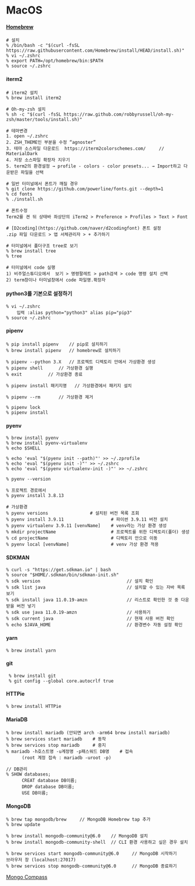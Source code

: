# MacOS

#### [Homebrew](https://brew.sh/)

    # 설치 
    % /bin/bash -c "$(curl -fsSL https://raw.githubusercontent.com/Homebrew/install/HEAD/install.sh)"
    % vi ~/.zshrc
    % export PATH=/opt/homebrew/bin:$PATH
    % source ~/.zshrc
    
#### iterm2

	# iterm2 설치
	% brew install iterm2
    
    # Oh-my-zsh 설치
    % sh -c "$(curl -fsSL https://raw.github.com/robbyrussell/oh-my-zsh/master/tools/install.sh)"
	
	# 테마변경
	1. open ~/.zshrc 
	2. ZSH_THEME인 부분을 수정 “agnoster”
	3. 테마 소스파일 다운로드  https://iterm2colorschemes.com/     // MaterialDark
	4. 저장 소스파일 확장자 지우기 
	5. term2의 환경설정 → profile - colors - color presets... → Import하고 다운받은 파일을 선택

	# 일반 터미널에서 폰트가 깨질 경우 
 	% git clone https://github.com/powerline/fonts.git --depth=1﻿
  	% cd fonts
	% ./install.sh
 
	# 폰트수정
	Term2를 켠 뒤 상태바 좌상단의 iTerm2 > Preference > Profiles > Text > Font

	# [D2coding](https://github.com/naver/d2codingfont) 폰트 설정 
 	.zip 파일 다운로드 > 앱 서체관리자 > + 추가하기

	# 터미널에서 폴더구조 tree로 보기
	% brew install tree
   	% tree 

	# 터미널에서 code 실행
	1) 비주얼스튜디오에서  보기 > 명령팔레트 > path검색 > code 명령 설치 선택
	2) term창이나 터미널창에서 code 파일명.확장자

#### python3를 기본으로 설정하기

	% vi ~/.zshrc
 		입력 :alias python="python3" alias pip="pip3"
   	% source ~/.zshrc

#### pipenv

 	% pip install pipenv	// pip로 설치하기
	% brew install pipenv	// homebrew로 설치하기
  
	% pipenv --python 3.X	// 프로젝트 디렉토리 안에서 가상환경 생성
 	% pipenv shell		// 가상환경 실행
  	% exit			// 가상환경 종료
   
	% pipenv install 패키지명	// 가상환경에서 패키지 설치

  	% pipenv --rm		// 가상환경 제거

	% pipenv lock		
   	% pipenv install  

#### pyenv

    % brew install pyenv
    % brew install pyenv-virtualenv
    % echo $SHELL

    % echo 'eval "$(pyenv init --path)"' >> ~/.zprofile  
    % echo 'eval "$(pyenv init -)"' >> ~/.zshrc  
    % echo 'eval "$(pyenv virtualenv-init -)"' >> ~/.zshrc  

    % pyenv --version

    % 프로젝트 경로에서
    % pyenv install 3.8.13
  
    # 가상환경
    % pyenv versions			    # 설치된 버전 목록 조회
    % pyenv install 3.9.11                  # 파이썬 3.9.11 버전 설치
    % pyenv virtualenv 3.9.11 [venvName]    # venv라는 가상 환경 생성
    % mkdir projectName                     # 프로젝트를 위한 디렉토리(폴더) 생성
    % cd projectName                        # 디렉토리 안으로 이동
    % pyenv local [venvName]                # venv 가상 환경 적용

#### SDKMAN

    % curl -s "https://get.sdkman.io" | bash
    % source "$HOME/.sdkman/bin/sdkman-init.sh"
    % sdk version                                 // 설치 확인
    % sdk list java                               // 설치할 수 있는 자바 목록 보기
    % sdk install java 11.0.19-amzn               // 리스트로 확인한 것 중 다운받을 버전 넣기
    % sdk use java 11.0.19-amzn                   // 사용하기
    % sdk current java                            // 현재 사용 버전 확인
    % echo $JAVA_HOME                             // 환경변수 자동 설정 확인
  
#### yarn

    % brew install yarn


#### git

     % brew install git
     % git config --global core.autocrlf true

#### HTTPie

 	% brew install HTTPie 

#### MariaDB

    % brew install mariadb (안되면 arch -arm64 brew install mariadb)
    % brew services start mariadb    # 동작
    % brew services stop mariadb     # 중지
    % mariadb -h호스트명 -u계정명 -p패스워드 DB명    # 접속
          (root 계정 접속 : mariadb -uroot -p)

    // DB관리
    % SHOW databases;    
          CREAT database DB이름;
          DROP database DB이름;
          USE DB이름;

#### MongoDB

    % brew tap mongodb/brew     // MongoDB Homebrew tap 추가
    % brew update

    % brew install mongodb-community@6.0    // MongoDB 설치
    % brew install mongodb-community-shell  // CLI 환경 사용하고 싶은 경우 설치

    % brew services start mongodb-community@6.0     // MongoDB 시작하기
    브라우저 창 (localhost:27017)
    % brew services stop mongodb-community@6.0      // MongoDB 종료하기

[Mongo Compass](https://www.mongodb.com/products/tools/compass)
    
